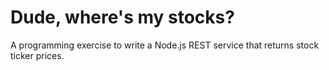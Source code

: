 # Dude, where's my stocks?

A programming exercise to write a Node.js REST service that returns stock ticker prices.
